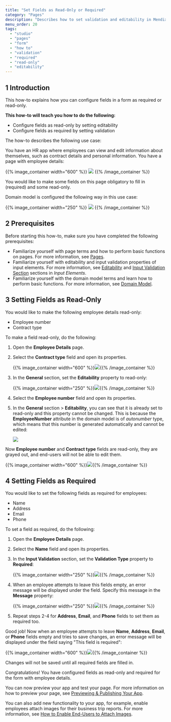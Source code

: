 ```yaml
---
title: "Set Fields as Read-Only or Required"
category: "Pages"
description: "Describes how to set validation and editability in Mendix Studio."
menu_order: 20
tags:
  - "studio"
  - "pages"
  - "form"
  - "how to"
  - "validation"
  - "required"
  - "read-only"
  - "editability"
---
```


## 1 Introduction

This how-to explains how you can configure fields in a form as required or read-only.

**This how-to will teach you how to do the following:**

* Configure fields as read-only by setting editability
* Configure fields as required by setting validation

The how-to describes the following use case:

You have an HR app where employees can view and edit information about themselves, such as contract details and personal information. You have a page with employee details:

{{% image_container width="600" %}}
![](attachments/pages-how-to-set-validation-and-editability/employee-details-page.png)
{{% /image_container %}}

You would like to make some fields on this page obligatory to fill in (required) and some read-only.

Domain model is configured the following way in this use case:

{{% image_container width="250" %}}
![](attachments/pages-how-to-set-validation-and-editability/domain-model.png)
{{% /image_container %}}

## 2 Prerequisites

Before starting this how-to, make sure you have completed the following prerequisites:

* Familiarize yourself with page terms and how to perform basic functions on pages. For more information, see [Pages](/studio8/page-editor).
* Familiarize yourself with editability and input validation properties of input elements. For more information, see [Editability](/studio8/page-editor-widgets-input-elements#editability) and [Input Validation Section](/studio8/page-editor-widgets-input-elements#validation) sections in *Input Elements*.
* Familiarize yourself with the domain model terms and learn how to perform basic functions. For more information, see [Domain Model](/studio8/domain-models).

## 3 Setting Fields as Read-Only

You would like to make the following employee details read-only:

* Employee number
* Contract type

To make a field read-only, do the following:

1. Open the **Employee Details** page.

2. Select the **Contract type** field and open its properties.

    {{% image_container width="600" %}}![](attachments/pages-how-to-set-validation-and-editability/contract-type.png){{% /image_container %}}

3. In the **General** section, set the **Editability** property to read-only:

    {{% image_container width="250" %}}![](attachments/pages-how-to-set-validation-and-editability/editability.png){{% /image_container %}}

4. Select the **Employee number** field and open its properties.

5. In the **General** section > **Editability**, you can see that it is already set to read-only and this property cannot be changed. This is because the **EmployeeNumber** attribute in the domain model is of *autonumber* type, which means that this number is generated automatically and cannot be edited:

    ![](attachments/pages-how-to-set-validation-and-editability/autonumber-read-only.png)

Now **Employee number** and **Contract type** fields are read-only, they are grayed out, and end-users will not be able to edit them.

{{% image_container width="600" %}}![](attachments/pages-how-to-set-validation-and-editability/read-only-configured.png){{% /image_container %}}

## 4 Setting Fields as Required

You would like to set the following fields as required for employees:

* Name
* Address
* Email
* Phone

To set a field as required, do the following:

1. Open the **Employee Details** page.

2. Select the **Name** field and open its properties.

3. In the **Input Validation** section, set the **Validation Type** property to **Required**:

    {{% image_container width="250" %}}![](attachments/pages-how-to-set-validation-and-editability/validation-type-required.png){{% /image_container %}}

4. When an employee attempts to leave this fields empty, an error message will be displayed under the field. Specify this message in the **Message** property:

    {{% image_container width="250" %}}![](attachments/pages-how-to-set-validation-and-editability/validation-message.png){{% /image_container %}}

5. Repeat steps 2-4 for **Address**, **Email**, and **Phone** fields to set them as required too.

Good job! Now when an employee attempts to leave **Name**, **Address**, **Email**, or **Phone** fields empty and tries to save changes, an error message will be displayed under the field saying "This field is required":

{{% image_container width="600" %}}![](attachments/pages-how-to-set-validation-and-editability/validation-example.png){{% /image_container %}}

Changes will not be saved until all required fields are filled in.

Congratulations! You have configured fields as read-only and required for the form with employee details.

You can now preview your app and test your page. For more information on how to preview your page, see [Previewing & Publishing Your App](/studio8/publishing-app).

You can also add new functionality to your app, for example, enable employees attach images for their business trip reports. For more information, see [How to Enable End-Users to Attach Images](pages-how-to-attach-images).